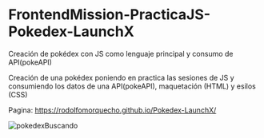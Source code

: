 # FrontendMission-PracticaJS-Pokedex-LaunchX
Creación de pokédex con JS como lenguaje principal y consumo de API(pokeAPI)

Creación de una pokédex poniendo en practica las sesiones de JS y consumiendo los datos de una API(pokeAPI), maquetación (HTML) y esilos (CSS) 

Pagina: https://rodolfomorquecho.github.io/Pokedex-LaunchX/

![pokedexBuscando](https://user-images.githubusercontent.com/99112892/160355818-60843366-f394-4c00-9858-942e6281fd69.png)


